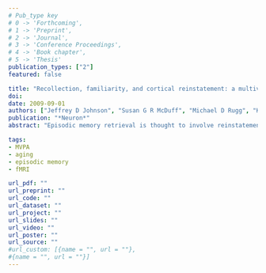 ```yaml
---
# Pub_type key
# 0 -> 'Forthcoming',
# 1 -> 'Preprint',
# 2 -> 'Journal',
# 3 -> 'Conference Proceedings',
# 4 -> 'Book chapter',
# 5 -> 'Thesis'
publication_types: ["2"]
featured: false

title: "Recollection, familiarity, and cortical reinstatement: a multivoxel pattern analysis"
doi: 
date: 2009-09-01
authors: ["Jeffrey D Johnson", "Susan G R McDuff", "Michael D Rugg", "Kenneth A Norman"]
publication: "*Neuron*"
abstract: "Episodic memory retrieval is thought to involve reinstatement of the neurocognitive processes engaged when an episode was encoded. Prior fMRI studies and computational models have suggested that reinstatement is limited to instances in which specific episodic details are recollected. We used multivoxel pattern-classification analyses of fMRI data to investigate how reinstatement is associated with different memory judgments, particularly those accompanied by recollection versus a feeling of familiarity (when recollection is absent). Classifiers were trained to distinguish between brain activity patterns associated with different encoding tasks and were subsequently applied to recognition-related fMRI data to determine the degree to which patterns were reinstated. Reinstatement was evident during both recollection- and familiarity-based judgments, providing clear evidence that reinstatement is not sufficient for eliciting a recollective experience. The findings are interpreted as support for a continuous, recollection-related neural signal that has been central to recent debate over the nature of recognition memory processes."

tags: 
- MVPA
- aging
- episodic memory
- fMRI

url_pdf: ""
url_preprint: ""
url_code: ""
url_dataset: ""
url_project: ""
url_slides: ""
url_video: ""
url_poster: ""
url_source: ""
#url_custom: [{name = "", url = ""},
#{name = "", url = ""}]
---
```


